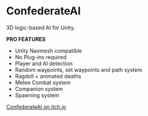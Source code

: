# ConfederateAI
3D logic-based AI for Unity.

**PRO FEATURES**
- Unity Navmesh compatible
- No Plug-ins required
- Player and AI detection
- Random waypoints, set waypoints and path system
- Ragdoll + animated deaths
- Melee Combat system
- Companion system
- Spawning system

[ConfederateAI on itch.io](https://cursed-entertainment.itch.io/confederate-ai)
